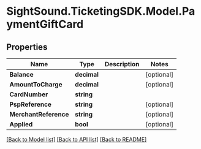 # SightSound.TicketingSDK.Model.PaymentGiftCard

## Properties

Name | Type | Description | Notes
------------ | ------------- | ------------- | -------------
**Balance** | **decimal** |  | [optional] 
**AmountToCharge** | **decimal** |  | [optional] 
**CardNumber** | **string** |  | 
**PspReference** | **string** |  | [optional] 
**MerchantReference** | **string** |  | [optional] 
**Applied** | **bool** |  | [optional] 

[[Back to Model list]](../README.md#documentation-for-models) [[Back to API list]](../README.md#documentation-for-api-endpoints) [[Back to README]](../README.md)


